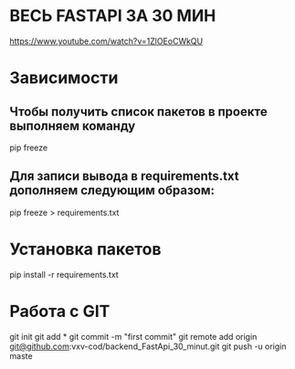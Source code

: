 # ВЕСЬ FASTAPI ЗА 30 МИН
https://www.youtube.com/watch?v=1ZlOEoCWkQU

# Зависимости
## Чтобы получить список пакетов в проекте выполняем команду
pip freeze

## Для записи вывода в requirements.txt дополняем следующим образом:
pip freeze > requirements.txt

# Установка пакетов
pip install -r requirements.txt

# Работа с GIT
git init
git add *
git commit -m "first commit"
git remote add origin git@github.com:vxv-cod/backend_FastApi_30_minut.git
git push -u origin maste
